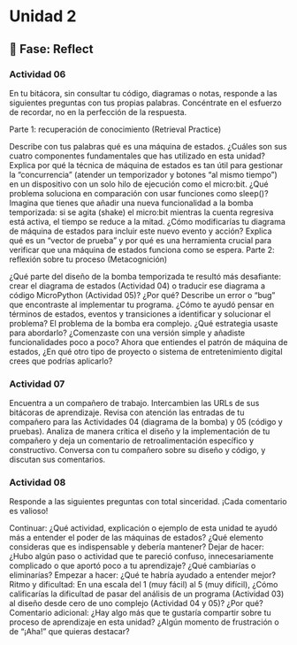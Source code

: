 # Unidad 2


## 🤔 Fase: Reflect

### Actividad 06

En tu bitácora, sin consultar tu código, diagramas o notas, responde a las siguientes preguntas con tus propias palabras. Concéntrate en el esfuerzo de recordar, no en la perfección de la respuesta.

Parte 1: recuperación de conocimiento (Retrieval Practice)

Describe con tus palabras qué es una máquina de estados. ¿Cuáles son sus cuatro componentes fundamentales que has utilizado en esta unidad?
Explica por qué la técnica de máquina de estados es tan útil para gestionar la “concurrencia” (atender un temporizador y botones “al mismo tiempo”) en un dispositivo con un solo hilo de ejecución como el micro:bit. ¿Qué problema soluciona en comparación con usar funciones como sleep()?
Imagina que tienes que añadir una nueva funcionalidad a la bomba temporizada: si se agita (shake) el micro:bit mientras la cuenta regresiva está activa, el tiempo se reduce a la mitad. ¿Cómo modificarías tu diagrama de máquina de estados para incluir este nuevo evento y acción?
Explica qué es un “vector de prueba” y por qué es una herramienta crucial para verificar que una máquina de estados funciona como se espera.
Parte 2: reflexión sobre tu proceso (Metacognición)

¿Qué parte del diseño de la bomba temporizada te resultó más desafiante: crear el diagrama de estados (Actividad 04) o traducir ese diagrama a código MicroPython (Actividad 05)? ¿Por qué?
Describe un error o “bug” que encontraste al implementar tu programa. ¿Cómo te ayudó pensar en términos de estados, eventos y transiciones a identificar y solucionar el problema?
El problema de la bomba era complejo. ¿Qué estrategia usaste para abordarlo? ¿Comenzaste con una versión simple y añadiste funcionalidades poco a poco?
Ahora que entiendes el patrón de máquina de estados, ¿En qué otro tipo de proyecto o sistema de entretenimiento digital crees que podrías aplicarlo?

### Actividad 07

Encuentra a un compañero de trabajo.
Intercambien las URLs de sus bitácoras de aprendizaje.
Revisa con atención las entradas de tu compañero para las Actividades 04 (diagrama de la bomba) y 05 (código y pruebas).
Analiza de manera crítica el diseño y la implementación de tu compañero y deja un comentario de retroalimentación específico y constructivo.
Conversa con tu compañero sobre su diseño y código, y discutan sus comentarios.

### Actividad 08

Responde a las siguientes preguntas con total sinceridad. ¡Cada comentario es valioso!

Continuar: ¿Qué actividad, explicación o ejemplo de esta unidad te ayudó más a entender el poder de las máquinas de estados? ¿Qué elemento consideras que es indispensable y debería mantener?
Dejar de hacer: ¿Hubo algún paso o actividad que te pareció confuso, innecesariamente complicado o que aportó poco a tu aprendizaje? ¿Qué cambiarías o eliminarías?
Empezar a hacer: ¿Qué te habría ayudado a entender mejor?
Ritmo y dificultad: En una escala del 1 (muy fácil) al 5 (muy difícil), ¿Cómo calificarías la dificultad de pasar del análisis de un programa (Actividad 03) al diseño desde cero de uno complejo (Actividad 04 y 05)? ¿Por qué?
Comentario adicional: ¿Hay algo más que te gustaría compartir sobre tu proceso de aprendizaje en esta unidad? ¿Algún momento de frustración o de “¡Aha!” que quieras destacar?

